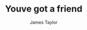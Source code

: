 ---
layout: post
title: Youve got a friend
author: James Taylor
language: "Français"
image:
  artist: james-taylor.png
---